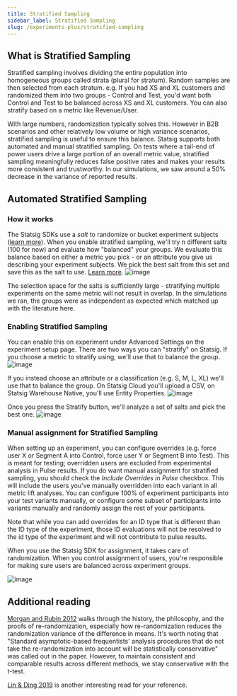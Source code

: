 ```yaml
---
title: Stratified Sampling
sidebar_label: Stratified Sampling
slug: /experiments-plus/stratified-sampling
---
```


## What is Stratified Sampling

Stratified sampling involves dividing the entire population into homogeneous groups called strata (plural for stratum). Random samples are then selected from each stratum. e.g. If you had  XS and XL customers and randomized them into two groups - Control and Test, you'd want both Control and Test to be balanced across XS and XL customers. You can also stratify based on a metric like Revenue/User. 

With large numbers, randomization typically solves this. However in B2B scenarios and other relatively low volume or high variance scenarios, stratified sampling is useful to ensure this balance. Statsig supports both automated and manual stratified sampling. On tests where a tail-end of power users drive a large portion of an overall metric value, stratified sampling  meaningfully reduces false positive rates and makes your results more consistent and trustworthy. In our simulations, we saw around a 50% decrease in the variance of reported results.

## Automated Stratified Sampling

### How it works
The Statsig SDKs use a _salt_ to randomize or bucket experiment subjects ([learn more](https://docs.statsig.com/faq#how-does-bucketing-within-the-statsig-sdks-work)). When you enable stratified sampling, we'll try n different salts (100 for now) and evaluate how "balanced" your groups. We evaluate this balance based on either a metric you pick - or an attribute you give us describing your experiment subjects. We pick the best salt from this set and save this as the salt to use. [Learn more](https://statsig.com/blog/introducing-stratified-sampling).
![image](https://github.com/statsig-io/docs/assets/31516123/99f72b83-9f14-45a3-aa6e-ffcbd6211ec7)

The selection space for the salts is sufficiently large - stratifying multiple experiments on the same metric will not result in overlap. In the simulations we ran, the groups were as independent as expected which matched up with the literature here.


### Enabling Stratified Sampling
You can enable this on experiment under Advanced Settings on the experiment setup page. There are two ways you can "stratify" on Statsig. 
If you choose a metric to stratify using, we'll use that to balance the group. 
![image](https://github.com/statsig-io/docs/assets/31516123/0cfc499d-4fdf-44a8-ba2a-3537ba5bb904)

If you instead choose an attribute or a classification (e.g. S, M, L, XL) we'll use that to balance the group. On Statsig Cloud you'll upload a CSV, on Statsig Warehouse Native, you'll use Entity Properties.
![image](https://github.com/statsig-io/docs/assets/31516123/102a839f-37fd-4443-807a-4b269f137490)

Once you press the Stratify button, we'll analyze a set of salts and pick the best one. 
![image](https://github.com/statsig-io/docs/assets/31516123/412f5c78-8c4f-4f16-88d3-60d3d3555ffd)


### Manual assignment for Stratified Sampling

When setting up an experiment, you can configure overrides (e.g. force user X or Segment A into Control, force user Y or Segment B into Test). This is  meant for testing; overridden users are excluded from experimental analysis in Pulse results. If you do want manual assignment for stratified sampling, you should check the _Include Overrides in Pulse_ checkbox. This will include the users you've manually overridden into each variant in all metric lift analyses. You can configure 100% of experiment participants into your test variants manually, or configure some subset of participants into variants manually and randomly assign the rest of your participants.

Note that while you can add overrides for an ID type that is different than the ID type of the experiment, those ID evaluations will not be resolved to the id type of the experiment and will not contribute to pulse results.

When you use the Statsig SDK for assignment, it takes care of randomization. When you control assignment of users, you're responsible for making sure users are balanced across experiment groups.   

![image](https://user-images.githubusercontent.com/31516123/230964234-8cc81f66-f4f8-4f37-b6df-6d36d0d7ab98.png)


## Additional reading

[Morgan and Rubin 2012](https://projecteuclid.org/journals/annals-of-statistics/volume-40/issue-2/Rerandomization-to-improve-covariate-balance-in-experiments/10.1214/12-AOS1008.full) walks through the history, the philosophy, and the proofs of re-randomization, especially how re-randomization reduces the randomization variance of the difference in means. It's worth noting that "Standard asymptotic-based frequentists' analysis procedures that do not take the re-randomization into account will be statistically conservative" was called out in the paper. However, to maintain consistent and comparable results across different methods, we stay conservative with the t-test.

[Lin & Ding 2019](https://arxiv.org/abs/1906.11291) is another interesting read for your reference.
